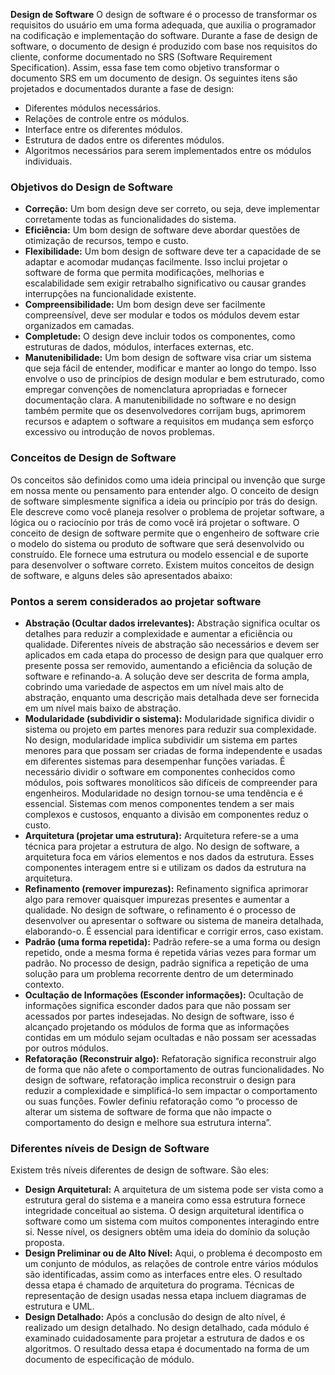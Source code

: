**Design de Software** O design de software é o processo de transformar os requisitos do usuário em uma forma adequada, que auxilia o programador na codificação e implementação do software. Durante a fase de design de software, o documento de design é produzido com base nos requisitos do cliente, conforme documentado no SRS (Software Requirement Specification). Assim, essa fase tem como objetivo transformar o documento SRS em um documento de design.
Os seguintes itens são projetados e documentados durante a fase de design:
- Diferentes módulos necessários.
- Relações de controle entre os módulos.
- Interface entre os diferentes módulos.
- Estrutura de dados entre os diferentes módulos.
- Algoritmos necessários para serem implementados entre os módulos individuais.

### **Objetivos do Design de Software**

- **Correção:** Um bom design deve ser correto, ou seja, deve implementar corretamente todas as funcionalidades do sistema.
- **Eficiência:** Um bom design de software deve abordar questões de otimização de recursos, tempo e custo.
- **Flexibilidade:** Um bom design de software deve ter a capacidade de se adaptar e acomodar mudanças facilmente. Isso inclui projetar o software de forma que permita modificações, melhorias e escalabilidade sem exigir retrabalho significativo ou causar grandes interrupções na funcionalidade existente.
- **Compreensibilidade:** Um bom design deve ser facilmente compreensível, deve ser modular e todos os módulos devem estar organizados em camadas.
- **Completude:** O design deve incluir todos os componentes, como estruturas de dados, módulos, interfaces externas, etc.
- **Manutenibilidade:** Um bom design de software visa criar um sistema que seja fácil de entender, modificar e manter ao longo do tempo. Isso envolve o uso de princípios de design modular e bem estruturado, como empregar convenções de nomenclatura apropriadas e fornecer documentação clara. A manutenibilidade no software e no design também permite que os desenvolvedores corrijam bugs, aprimorem recursos e adaptem o software a requisitos em mudança sem esforço excessivo ou introdução de novos problemas.

### **Conceitos de Design de Software** 

Os conceitos são definidos como uma ideia principal ou invenção que surge em nossa mente ou pensamento para entender algo. O conceito de design de software simplesmente significa a ideia ou princípio por trás do design. Ele descreve como você planeja resolver o problema de projetar software, a lógica ou o raciocínio por trás de como você irá projetar o software.
O conceito de design de software permite que o engenheiro de software crie o modelo do sistema ou produto de software que será desenvolvido ou construído. Ele fornece uma estrutura ou modelo essencial e de suporte para desenvolver o software correto. Existem muitos conceitos de design de software, e alguns deles são apresentados abaixo:

### **Pontos a serem considerados ao projetar software**

- **Abstração (Ocultar dados irrelevantes):** Abstração significa ocultar os detalhes para reduzir a complexidade e aumentar a eficiência ou qualidade. Diferentes níveis de abstração são necessários e devem ser aplicados em cada etapa do processo de design para que qualquer erro presente possa ser removido, aumentando a eficiência da solução de software e refinando-a. A solução deve ser descrita de forma ampla, cobrindo uma variedade de aspectos em um nível mais alto de abstração, enquanto uma descrição mais detalhada deve ser fornecida em um nível mais baixo de abstração.
- **Modularidade (subdividir o sistema):** Modularidade significa dividir o sistema ou projeto em partes menores para reduzir sua complexidade. No design, modularidade implica subdividir um sistema em partes menores para que possam ser criadas de forma independente e usadas em diferentes sistemas para desempenhar funções variadas. É necessário dividir o software em componentes conhecidos como módulos, pois softwares monolíticos são difíceis de compreender para engenheiros. Modularidade no design tornou-se uma tendência e é essencial. Sistemas com menos componentes tendem a ser mais complexos e custosos, enquanto a divisão em componentes reduz o custo.
- **Arquitetura (projetar uma estrutura):** Arquitetura refere-se a uma técnica para projetar a estrutura de algo. No design de software, a arquitetura foca em vários elementos e nos dados da estrutura. Esses componentes interagem entre si e utilizam os dados da estrutura na arquitetura.
- **Refinamento (remover impurezas):** Refinamento significa aprimorar algo para remover quaisquer impurezas presentes e aumentar a qualidade. No design de software, o refinamento é o processo de desenvolver ou apresentar o software ou sistema de maneira detalhada, elaborando-o. É essencial para identificar e corrigir erros, caso existam.
- **Padrão (uma forma repetida):** Padrão refere-se a uma forma ou design repetido, onde a mesma forma é repetida várias vezes para formar um padrão. No processo de design, padrão significa a repetição de uma solução para um problema recorrente dentro de um determinado contexto.
- **Ocultação de Informações (Esconder informações):** Ocultação de informações significa esconder dados para que não possam ser acessados por partes indesejadas. No design de software, isso é alcançado projetando os módulos de forma que as informações contidas em um módulo sejam ocultadas e não possam ser acessadas por outros módulos.
- **Refatoração (Reconstruir algo):** Refatoração significa reconstruir algo de forma que não afete o comportamento de outras funcionalidades. No design de software, refatoração implica reconstruir o design para reduzir a complexidade e simplificá-lo sem impactar o comportamento ou suas funções. Fowler definiu refatoração como “o processo de alterar um sistema de software de forma que não impacte o comportamento do design e melhore sua estrutura interna”.

### **Diferentes níveis de Design de Software** 

Existem três níveis diferentes de design de software. São eles:

- **Design Arquitetural:** A arquitetura de um sistema pode ser vista como a estrutura geral do sistema e a maneira como essa estrutura fornece integridade conceitual ao sistema. O design arquitetural identifica o software como um sistema com muitos componentes interagindo entre si. Nesse nível, os designers obtêm uma ideia do domínio da solução proposta.
- **Design Preliminar ou de Alto Nível:** Aqui, o problema é decomposto em um conjunto de módulos, as relações de controle entre vários módulos são identificadas, assim como as interfaces entre eles. O resultado dessa etapa é chamado de arquitetura do programa. Técnicas de representação de design usadas nessa etapa incluem diagramas de estrutura e UML.
- **Design Detalhado:** Após a conclusão do design de alto nível, é realizado um design detalhado. No design detalhado, cada módulo é examinado cuidadosamente para projetar a estrutura de dados e os algoritmos. O resultado dessa etapa é documentado na forma de um documento de especificação de módulo.















